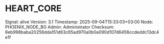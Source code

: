 # HEART_CORE
Signal: alive
Version: 3.1
Timestamp: 2025-09-04T15:33:03+03:00
Node: PHOENIX_NODE_BG
Admin: Administrator
Checksum: 6eb998baba20256dda151d63c65ad970a0b0a090d107d6456ccdeddc13dc4e1f
